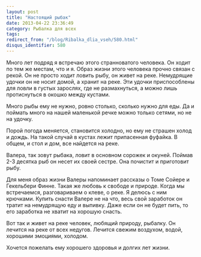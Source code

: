 ```yaml
---
layout: post
title: "Настоящий рыбак"
date: 2013-04-22 23:36:49
category: Рыбалка для всех
tags:
redirect_from: "/blog/Ribalka_dlia_vseh/580.html"
disqus_identifier: 580
---
```

Много лет подряд я встречаю этого странноватого человека. Он ходит по
тем же местам, что и я. Образ жизни этого человека прочно связан с
рекой. Он не просто ходит ловить рыбу, он живет на реке. Немудрящие
удочки он не носит домой, а хранит на реке. Эти удочки приспособлены для
ловли в густых зарослях, где не размахнуться, а можно лишь протиснуться
в окошко между кустами.

Много рыбы ему не нужно, ровно столько, сколько нужно для еды. Да и
поймать много на нашей маленькой речке можно только сетями, но не на
удочку.

Порой погода меняется, становится холодно, но ему не страшен холод и
дождь. На такой случай в кустах лежит припасенная фуфайка. В общем, и
стол и дом, все найдется на реке.

Валера, так зовут рыбака, ловит в основном сорожек и окуней. Поймав 2-3
десятка рыб он несет их своей сестре. Она почистит и приготовит рыбу.

Для меня образ жизни Валеры напоминает рассказы о Томе Сойере и
Гекельбери Финне. Такая же любовь к свободе и природе. Когда мы
встречаемся, разговариваем о клеве, о реке. Я делюсь с ним крючками.
Купить снасти Валере не на что, весь свой заработок он тратит на
немудрящую еду и выпивку. Даже если он не будет пить, то его заработка
не хватит на хорошую снасть.

Вот так и живет на реке человек, любящий природу, рыбалку. Он лечится на
реке от всех недугов. Лечится свежим воздухом, водой, хорошими эмоциями,
холодом.

Хочется пожелать ему хорошего здоровья и долгих лет жизни.
